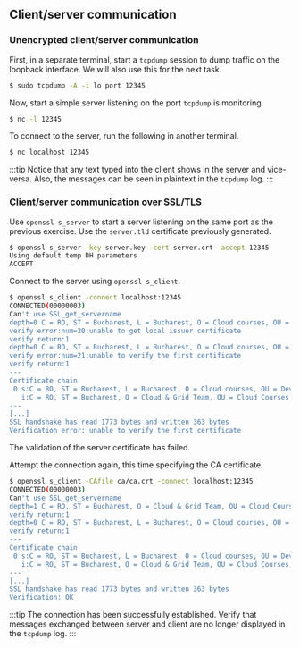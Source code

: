 ## Client/server communication


### Unencrypted client/server communication

First, in a separate terminal, start a `tcpdump` session to dump traffic on the loopback interface.
We will also use this for the next task.

```bash
$ sudo tcpdump -A -i lo port 12345
```

Now, start a simple server listening on the port `tcpdump` is monitoring.

```bash
$ nc -l 12345
```

To connect to the server, run the following in another terminal.

```bash
$ nc localhost 12345
```

:::tip
Notice that any text typed into the client shows in the server and vice-versa.
Also, the messages can be seen in plaintext in the `tcpdump` log.
:::


### Client/server communication over SSL/TLS

Use `openssl s_server` to start a server listening on the same port as the previous exercise.
Use the `server.tld` certificate previously generated.

```bash
$ openssl s_server -key server.key -cert server.crt -accept 12345
Using default temp DH parameters
ACCEPT
```

Connect to the server using `openssl s_client`.

```bash
$ openssl s_client -connect localhost:12345
CONNECTED(00000003)
Can't use SSL_get_servername
depth=0 C = RO, ST = Bucharest, L = Bucharest, O = Cloud courses, OU = Development, CN = server.tld
verify error:num=20:unable to get local issuer certificate
verify return:1
depth=0 C = RO, ST = Bucharest, L = Bucharest, O = Cloud courses, OU = Development, CN = server.tld
verify error:num=21:unable to verify the first certificate
verify return:1
---
Certificate chain
 0 s:C = RO, ST = Bucharest, L = Bucharest, O = Cloud courses, OU = Development, CN = server.tld
   i:C = RO, ST = Bucharest, O = Cloud & Grid Team, OU = Cloud Courses, CN = Cloud Courses CA
---
[...]
SSL handshake has read 1773 bytes and written 363 bytes
Verification error: unable to verify the first certificate
```

The validation of the server certificate has failed.

Attempt the connection again, this time specifying the CA certificate.

```bash
$ openssl s_client -CAfile ca/ca.crt -connect localhost:12345
CONNECTED(00000003)
Can't use SSL_get_servername
depth=1 C = RO, ST = Bucharest, O = Cloud & Grid Team, OU = Cloud Courses, CN = Cloud Courses CA
verify return:1
depth=0 C = RO, ST = Bucharest, L = Bucharest, O = Cloud courses, OU = Development, CN = server.tld
verify return:1
---
Certificate chain
 0 s:C = RO, ST = Bucharest, L = Bucharest, O = Cloud courses, OU = Development, CN = server.tld
   i:C = RO, ST = Bucharest, O = Cloud & Grid Team, OU = Cloud Courses, CN = Cloud Courses CA
---
[...]
SSL handshake has read 1773 bytes and written 363 bytes
Verification: OK
```

:::tip
The connection has been successfully established.
Verify that messages exchanged between server and client are no longer displayed in the `tcpdump` log.
:::
